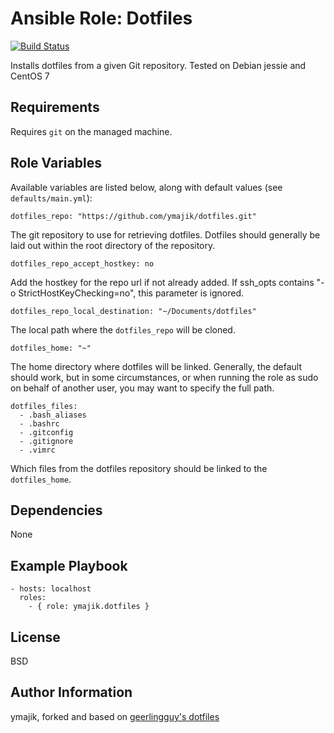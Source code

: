 # Ansible Role: Dotfiles

[![Build Status](https://travis-ci.org/ymajik/ansible-role-dotfiles.svg?branch=master)](https://travis-ci.org/ymajik/ansible-role-dotfiles)

Installs dotfiles from a given Git repository. Tested on Debian jessie and CentOS 7

## Requirements

Requires `git` on the managed machine.

## Role Variables

Available variables are listed below, along with default values (see `defaults/main.yml`):

    dotfiles_repo: "https://github.com/ymajik/dotfiles.git"

The git repository to use for retrieving dotfiles. Dotfiles should generally be laid out within the root directory of the repository.

    dotfiles_repo_accept_hostkey: no

Add the hostkey for the repo url if not already added. If ssh_opts contains "-o StrictHostKeyChecking=no", this parameter is ignored.

    dotfiles_repo_local_destination: "~/Documents/dotfiles"

The local path where the `dotfiles_repo` will be cloned.

    dotfiles_home: "~"

The home directory where dotfiles will be linked. Generally, the default should work, but in some circumstances, or when running the role as sudo on behalf of another user, you may want to specify the full path.

    dotfiles_files:
      - .bash_aliases
      - .bashrc
      - .gitconfig
      - .gitignore
      - .vimrc

Which files from the dotfiles repository should be linked to the `dotfiles_home`.

## Dependencies

None

## Example Playbook

    - hosts: localhost
      roles:
        - { role: ymajik.dotfiles }

## License

BSD

## Author Information

ymajik, forked and based on [geerlingguy's dotfiles](https://github.com/geerlingguy/ansible-role-dotfiles)
